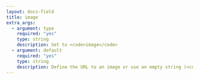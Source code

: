 ```yaml
---
layout: docs-field
title: image
extra_args:
  - argument: type
    required: "yes"
    type: string
    description: Set to <code>image</code>
  - argument: default
    required: "yes"
    type: string
    description: Define the URL to an image or use an empty string (<code>'default' => ''</code>).
---
```

